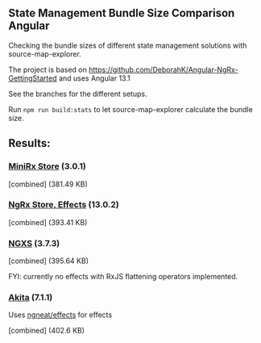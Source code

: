 ## State Management Bundle Size Comparison Angular

Checking the bundle sizes of different state management solutions with source-map-explorer.

The project is based on https://github.com/DeborahK/Angular-NgRx-GettingStarted and uses Angular 13.1

See the branches for the different setups.

Run `npm run build:stats` to let source-map-explorer calculate the bundle size.

## Results:

### [MiniRx Store](https://mini-rx.io/) (3.0.1)

[combined] (381.49 KB)

### [NgRx Store, Effects](https://ngrx.io/) (13.0.2)

[combined] (393.41 KB)

### [NGXS](https://www.ngxs.io/) (3.7.3)

[combined] (395.64 KB)

FYI: currently no effects with RxJS flattening operators implemented.

### [Akita](https://datorama.github.io/akita/) (7.1.1)

Uses [ngneat/effects](https://github.com/ngneat/effects) for effects

[combined] (402.6 KB)
